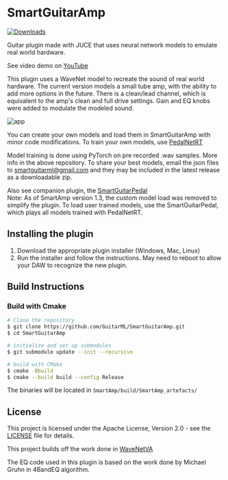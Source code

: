 # SmartGuitarAmp

[![Downloads](https://img.shields.io/github/downloads/GuitarML/SmartGuitarAmp/total)](https://somsubhra.github.io/github-release-stats/?username=GuitarML&repository=SmartGuitarAmp&page=1&per_page=30)

Guitar plugin made with JUCE that uses neural network models to emulate real world hardware.

See video demo on [YouTube](https://youtu.be/oIX5y-nyhcY)

This plugin uses a WaveNet model to recreate the sound of real world hardware. The current version
models a small tube amp, with the ability to add more options in the future. There is a clean/lead channel, 
which is equivalent to the amp's clean and full drive settings. Gain and EQ knobs were added to 
modulate the modeled sound.

![app](https://github.com/keyth72/SmartGuitarAmp/blob/master/resources/amp_pic.png)

You can create your own models and load them in SmartGuitarAmp with minor code modifications.
To train your own models, use [PedalNetRT](https://github.com/GuitarML/PedalNetRT)

Model training is done using PyTorch on pre recorded .wav samples. More info in the above repository.
To share your best models, email the json files to smartguitarml@gmail.com and they may be included 
in the latest release as a downloadable zip.

Also see companion plugin, the [SmartGuitarPedal](https://github.com/GuitarML/SmartGuitarPedal)<br>
Note: As of SmartAmp version 1.3, the custom model load was removed to simplify the plugin. To load user
trained models, use the SmartGuitarPedal, which plays all models trained with PedalNetRT.

## Installing the plugin

1. Download the appropriate plugin installer (Windows, Mac, Linux)
2. Run the installer and follow the instructions. May need to reboot to allow your DAW to recognize the new plugin.

## Build Instructions

### Build with Cmake

```bash
# Clone the repository
$ git clone https://github.com/GuitarML/SmartGuitarAmp.git
$ cd SmartGuitarAmp

# initialize and set up submodules
$ git submodule update --init --recursive

# build with CMake
$ cmake -Bbuild
$ cmake --build build --config Release
```
The binaries will be located in `SmartAmp/build/SmartAmp_artefacts/`

## License
This project is licensed under the Apache License, Version 2.0 - see the [LICENSE](LICENSE) file for details.

This project builds off the work done in [WaveNetVA](https://github.com/damskaggep/WaveNetVA)

The EQ code used in this plugin is based on the work done by Michael Gruhn in 4BandEQ algorithm.
